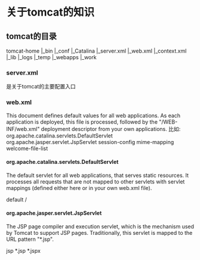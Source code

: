 # 关于tomcat的知识

## tomcat的目录

tomcat-home
    |_bin
    |_conf
        |_Catalina
        |_server.xml
        |_web.xml
        |_context.xml
    |_lib
    |_logs
    |_temp
    |_webapps
    |_work

### server.xml
是关于tomcat的主要配置入口
### web.xml
This document defines default values for all web applications.
As each application is deployed, this file is processed, followed by the "/WEB-INF/web.xml" deployment descriptor from your own applications.
比如:
org.apache.catalina.servlets.DefaultServlet
org.apache.jasper.servlet.JspServlet
session-config
mime-mapping
welcome-file-list

#### org.apache.catalina.servlets.DefaultServlet
The default servlet for all web applications, that serves static resources.  It processes all requests that are not mapped to other servlets with servlet mappings (defined either here or in your own web.xml file).

<!-- The mapping for the default servlet -->
<servlet-mapping>
    <servlet-name>default</servlet-name>
    <url-pattern>/</url-pattern>
</servlet-mapping>

#### org.apache.jasper.servlet.JspServlet
The JSP page compiler and execution servlet, which is the mechanism used by Tomcat to support JSP pages.  Traditionally, this servlet is mapped to the URL pattern "*.jsp".

<!-- The mappings for the JSP servlet -->
<servlet-mapping>
    <servlet-name>jsp</servlet-name>
    <url-pattern>*.jsp</url-pattern>
    <url-pattern>*.jspx</url-pattern>
</servlet-mapping>	


### 

